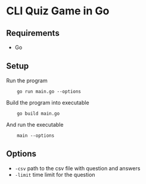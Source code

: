 # CLI Quiz Game in Go

## Requirements
- Go

## Setup

Run the program
```
    go run main.go --options
```

Build the program into executable
```
    go build main.go
```
And run the executable
```
    main --options
```

## Options
- `-csv` path to the csv file with question and answers
- `-limit` time limit for the question
